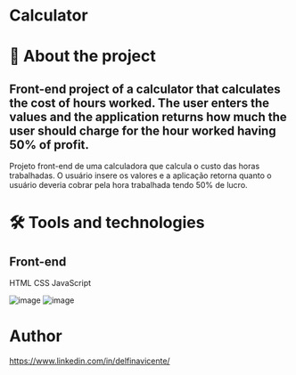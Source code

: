 # Calculator


# 📕 About the project


Front-end project of a calculator that calculates the cost of hours worked. The user enters the values and the application returns how much the 
user should charge for the hour worked having 50% of profit.
-
Projeto front-end de uma calculadora que calcula o custo das horas trabalhadas. O usuário insere os valores e a aplicação retorna quanto 
o usuário deveria cobrar pela hora trabalhada tendo 50% de lucro.



# 🛠 Tools and technologies

## Front-end
HTML
CSS
JavaScript

![image](https://i.postimg.cc/hPZJm2B1/1.jpg)
![image](https://i.postimg.cc/MphvPXXc/2.jpg)


# Author
https://www.linkedin.com/in/delfinavicente/
